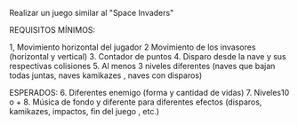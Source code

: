 Realizar un juego similar al "Space Invaders"

REQUISITOS  MÍNIMOS:

1, Movimiento horizontal del jugador
2 Movimiento de los invasores (horizontal y vertical)
3. Contador de puntos
4. Disparo desde la nave y sus respectivas colisiones
5. Al menos 3 niveles diferentes (naves que bajan todas juntas, naves kamikazes , naves con disparos)
  
ESPERADOS: 
6. Diferentes enemigo (forma y cantidad de vidas)
7. Niveles10 o +
8. Música de fondo y diferente para diferentes efectos (disparos, kamikazes, impactos, fin del juego , etc.)
